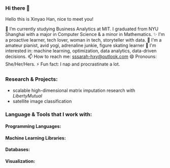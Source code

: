### Hi there 👋

<!--
**XinyaoHan/XinyaoHan** is a ✨ _special_ ✨ repository because its `README.md` (this file) appears on your GitHub profile.

Here are some ideas to get you started:

- 🔭 I’m currently working on ...
- 🌱 I’m currently learning ...
- 👯 I’m looking to collaborate on ...
- 🤔 I’m looking for help with ...
- 💬 Ask me about ...
- 📫 How to reach me: ...
- 😄 Pronouns: ...
- ⚡ Fun fact: ...
-->

Hello this is Xinyao Han, nice to meet you!

:school: I’m currently studying Business Analytics at MIT. I graduated from NYU Shanghai with a major in Computer Science & a minor in Mathematics. 
✨ I'm a proactive learner, tech lover, woman in tech, storyteller with data.
💛 I'm a amateur pianist, avid yogi, adrenaline junkie, figure skating learner
🌱 I'm interested in: machine learning, optimization, data analytics, data-driven decisions. 
📫 How to reach me: sssarah-hxy@outlook.com
😄 Pronouns: She/Her/Hers.
⚡ Fun fact: I nap and procrastinate a lot.

### Research & Projects:
* scalable high-dimensional matrix imputation research with _LibertyMutual_
* satellite image classification

### Language & Tools that I work with:
#### Programming Languages:
#### Machine Learning Libraries:
#### Databases:
#### Visualization:
